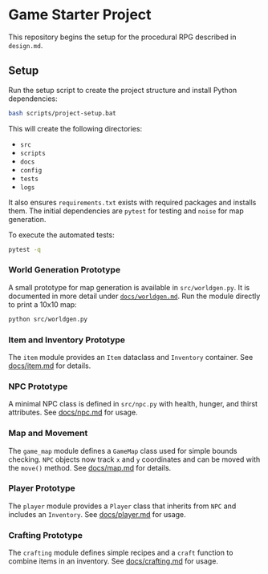 # Game Starter Project

This repository begins the setup for the procedural RPG described in `design.md`.

## Setup

Run the setup script to create the project structure and install Python dependencies:

```bash
bash scripts/project-setup.bat
```

This will create the following directories:

- `src`
- `scripts`
- `docs`
- `config`
- `tests`
- `logs`

It also ensures `requirements.txt` exists with required packages and installs them. The initial dependencies are `pytest` for testing and `noise` for map generation.

To execute the automated tests:

```bash
pytest -q
```

### World Generation Prototype

A small prototype for map generation is available in `src/worldgen.py`. It is documented in more detail under [`docs/worldgen.md`](docs/worldgen.md). Run the module directly to print a 10x10 map:

```bash
python src/worldgen.py
```


### Item and Inventory Prototype

The `item` module provides an `Item` dataclass and `Inventory` container. See [docs/item.md](docs/item.md) for details.


### NPC Prototype

A minimal NPC class is defined in `src/npc.py` with health, hunger, and thirst attributes. See [docs/npc.md](docs/npc.md) for usage.

### Map and Movement

The `game_map` module defines a `GameMap` class used for simple bounds checking.
`NPC` objects now track `x` and `y` coordinates and can be moved with the
`move()` method.
See [docs/map.md](docs/map.md) for details.

### Player Prototype

The `player` module provides a `Player` class that inherits from `NPC` and includes an `Inventory`. See [docs/player.md](docs/player.md) for usage.

### Crafting Prototype

The `crafting` module defines simple recipes and a `craft` function to combine items in an inventory. See [docs/crafting.md](docs/crafting.md) for usage.

